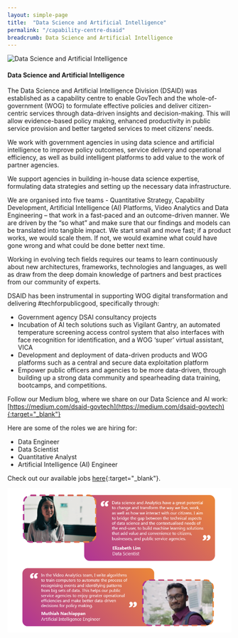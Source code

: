 ```yaml
---
layout: simple-page
title:  "Data Science and Artificial Intelligence"
permalink: "/capability-centre-dsaid"
breadcrumb: Data Science and Artificial Intelligence
---
```


![Data Science and Artificial Intelligence](/images/capcentre-dsaid-banner.jpg)

#### **Data Science and Artificial Intelligence**

The Data Science and Artificial Intelligence Division (DSAID) was established as a capability centre to enable GovTech and the whole-of-government (WOG) to formulate effective policies and deliver citizen-centric services through data-driven insights and decision-making. This will allow evidence-based policy making, enhanced productivity in public service provision and better targeted services to meet citizens’ needs.

We work with government agencies in using data science and artificial intelligence to improve policy outcomes, service delivery and operational efficiency, as well as build intelligent platforms to add value to the work of partner agencies. 

We support agencies in building in-house data science expertise, formulating data strategies and setting up the necessary data infrastructure.

We are organised into five teams - Quantitative Strategy, Capability Development, Artificial Intelligence (AI) Platforms, Video Analytics and Data Engineering – that work in a fast-paced and an outcome-driven manner. We are driven by the “so what” and make sure that our findings and models can be translated into tangible impact. We start small and move fast; if a product works, we would scale them. If not, we would examine what could have gone wrong and what could be done better next time.  

Working in evolving tech fields requires our teams to learn continuously about new architectures, frameworks, technologies and languages, as well as draw from the deep domain knowledge of partners and best practices from our community of experts.

DSAID has been instrumental in supporting WOG digital transformation and delivering #techforpublicgood, specifically through:

* Government agency DSAI consultancy projects
* Incubation of AI tech solutions such as Vigilant Gantry, an automated temperature screening access control system that also interfaces with face recognition for identification, and a WOG ‘super’ virtual assistant, VICA
* Development and deployment of data-driven products and WOG platforms such as a central and secure data exploitation platform
* Empower public officers and agencies to be more data-driven, through building up a strong data community and spearheading data training, bootcamps, and competitions.

Follow our Medium blog, where we share on our Data Science and AI work: [https://medium.com/dsaid-govtech](https://medium.com/dsaid-govtech){:target="_blank"}

Here are some of the roles we are hiring for:
* Data Engineer
* Data Scientist
* Quantitative Analyst
* Artificial Intelligence (AI) Engineer

Check out our available jobs [here](https://sggovterp.wd102.myworkdayjobs.com/PublicServiceCareers/0/refreshFacet/318c8bb6f553100021d223d9780d30be){:target="_blank"}.

![Data Science and Artificial Intelligence Quotes](/images/capcentre-dsaid-quotes2.png)
